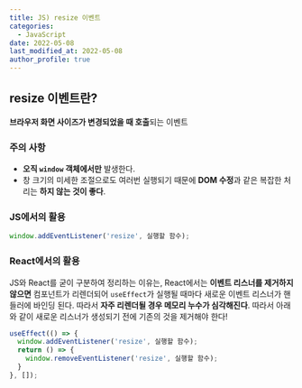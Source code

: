 ```yaml
---
title: JS) resize 이벤트
categories:
  - JavaScript
date: 2022-05-08
last_modified_at: 2022-05-08
author_profile: true
---
```


## resize 이벤트란?

**브라우저 화면 사이즈가 변경되었을 때 호출**되는 이벤트


### 주의 사항

- **오직 `window` 객체에서만** 발생한다.
- 창 크기의 미세한 조절으로도 여러번 실행되기 때문에 **DOM 수정**과 같은 복잡한 처리는 **하지 않는 것이 좋다**.


### JS에서의 활용

```js
window.addEventListener('resize', 실행할 함수);
```


### React에서의 활용

JS와 React를 굳이 구분하여 정리하는 이유는, React에서는 **이벤트 리스너를 제거하지 않으면** 컴포넌트가 리렌더되어 `useEffect`가 실행될 때마다 새로운 이벤트 리스너가 핸들러에 바인딩 된다. 따라서 **자주 리렌더될 경우 메모리 누수가 심각해진다**. 따라서 아래와 같이 새로운 리스너가 생성되기 전에 기존의 것을 제거해야 한다!

```js
useEffect(() => {
  window.addEventListener('resize', 실행할 함수);
  return () => {
    window.removeEventListener('resize', 실행할 함수);
  }
}, []);
```
